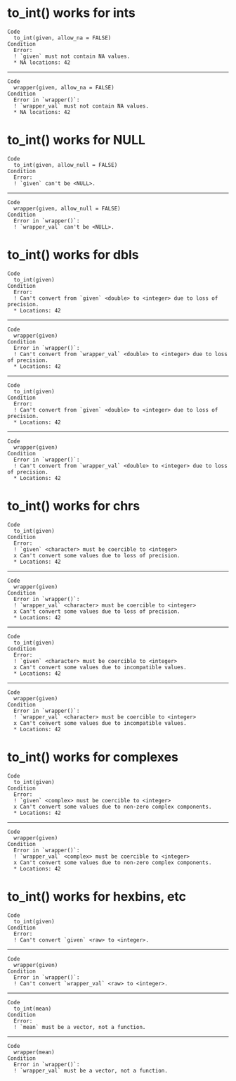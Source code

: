 # to_int() works for ints

    Code
      to_int(given, allow_na = FALSE)
    Condition
      Error:
      ! `given` must not contain NA values.
      * NA locations: 42

---

    Code
      wrapper(given, allow_na = FALSE)
    Condition
      Error in `wrapper()`:
      ! `wrapper_val` must not contain NA values.
      * NA locations: 42

# to_int() works for NULL

    Code
      to_int(given, allow_null = FALSE)
    Condition
      Error:
      ! `given` can't be <NULL>.

---

    Code
      wrapper(given, allow_null = FALSE)
    Condition
      Error in `wrapper()`:
      ! `wrapper_val` can't be <NULL>.

# to_int() works for dbls

    Code
      to_int(given)
    Condition
      Error:
      ! Can't convert from `given` <double> to <integer> due to loss of precision.
      * Locations: 42

---

    Code
      wrapper(given)
    Condition
      Error in `wrapper()`:
      ! Can't convert from `wrapper_val` <double> to <integer> due to loss of precision.
      * Locations: 42

---

    Code
      to_int(given)
    Condition
      Error:
      ! Can't convert from `given` <double> to <integer> due to loss of precision.
      * Locations: 42

---

    Code
      wrapper(given)
    Condition
      Error in `wrapper()`:
      ! Can't convert from `wrapper_val` <double> to <integer> due to loss of precision.
      * Locations: 42

# to_int() works for chrs

    Code
      to_int(given)
    Condition
      Error:
      ! `given` <character> must be coercible to <integer>
      x Can't convert some values due to loss of precision.
      * Locations: 42

---

    Code
      wrapper(given)
    Condition
      Error in `wrapper()`:
      ! `wrapper_val` <character> must be coercible to <integer>
      x Can't convert some values due to loss of precision.
      * Locations: 42

---

    Code
      to_int(given)
    Condition
      Error:
      ! `given` <character> must be coercible to <integer>
      x Can't convert some values due to incompatible values.
      * Locations: 42

---

    Code
      wrapper(given)
    Condition
      Error in `wrapper()`:
      ! `wrapper_val` <character> must be coercible to <integer>
      x Can't convert some values due to incompatible values.
      * Locations: 42

# to_int() works for complexes

    Code
      to_int(given)
    Condition
      Error:
      ! `given` <complex> must be coercible to <integer>
      x Can't convert some values due to non-zero complex components.
      * Locations: 42

---

    Code
      wrapper(given)
    Condition
      Error in `wrapper()`:
      ! `wrapper_val` <complex> must be coercible to <integer>
      x Can't convert some values due to non-zero complex components.
      * Locations: 42

# to_int() works for hexbins, etc

    Code
      to_int(given)
    Condition
      Error:
      ! Can't convert `given` <raw> to <integer>.

---

    Code
      wrapper(given)
    Condition
      Error in `wrapper()`:
      ! Can't convert `wrapper_val` <raw> to <integer>.

---

    Code
      to_int(mean)
    Condition
      Error:
      ! `mean` must be a vector, not a function.

---

    Code
      wrapper(mean)
    Condition
      Error in `wrapper()`:
      ! `wrapper_val` must be a vector, not a function.

